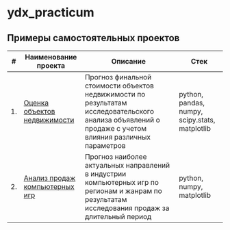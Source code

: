 # ydx_practicum

## Примеры самостоятельных проектов

| #    | Наименование проекта                | Описание                                                     | Стек                                                         |
| ---- | ------------------------------------------------------------ | ------------------------------------------------------------ | ------------------------------------------------------------ |
| 1.   | [Оценка объектов недвижимости](https://github.com/SDorovskikh/ydx_practicum/tree/main/real_estate) | Прогноз финальной стоимости объектов недвижимости по результатам исследовательского анализа объявлений о продаже с учетом влияния различных параметров  | python, pandas, numpy, scipy.stats, matplotlib      |
| 2.   | [Анализ продаж компьютерных игр](https://github.com/SDorovskikh/ydx_practicum/tree/main/real_estate) | Прогноз наиболее актуальных направлений в индустрии компьютерных игр по регионам и жанрам по результатам исследования продаж  за длительный период  | python, numpy, matplotlib |
